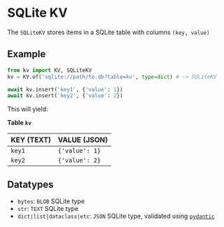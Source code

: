 # SQLite KV

The `SQLiteKV` stores items in a SQLite table with columns `(key, value)`

## Example

```python
from kv import KV, SQLiteKV
kv = KV.of('sqlite://path/to.db?table=kv', type=dict) # -> SQLiteKV

await kv.insert('key1', {'value': 1})
await kv.insert('key2', {'value': 2})
```

This will yield:

**Table `kv`**

| KEY (TEXT) | VALUE (JSON) |
|------------|--------------|
| `key1`       | `{'value': 1}` |
| `key2`       | `{'value': 2}` |

## Datatypes
- `bytes`: `BLOB` SQLite type
- `str`: `TEXT` SQLite type
- `dict|list|dataclass|etc`: `JSON` SQLite type, validated using [`pydantic`](https://docs.pydantic.dev/latest/)